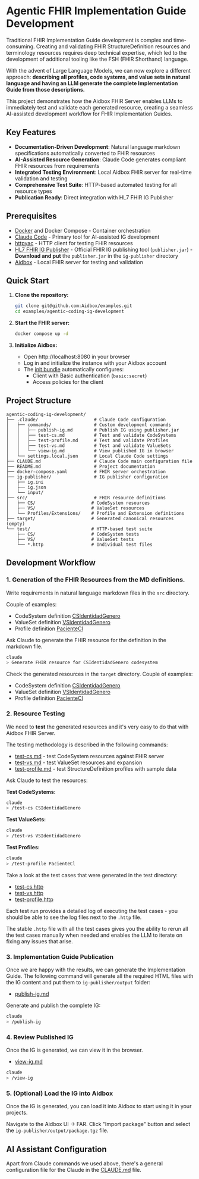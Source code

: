 # Agentic FHIR Implementation Guide Development

Traditional FHIR Implementation Guide development is complex and time-consuming. Creating and validating FHIR StructureDefinition resources and terminology resources requires deep technical expertise, which led to the development of additional tooling like the FSH (FHIR Shorthand) language.

With the advent of Large Language Models, we can now explore a different approach: **describing all profiles, code systems, and value sets in natural language and having an LLM generate the complete Implementation Guide from those descriptions.**

This project demonstrates how the Aidbox FHIR Server enables LLMs to immediately test and validate each generated resource, creating a seamless AI-assisted development workflow for FHIR Implementation Guides.


## Key Features

- **Documentation-Driven Development**: Natural language markdown specifications automatically converted to FHIR resources
- **AI-Assisted Resource Generation**: Claude Code generates compliant FHIR resources from requirements
- **Integrated Testing Environment**: Local Aidbox FHIR server for real-time validation and testing
- **Comprehensive Test Suite**: HTTP-based automated testing for all resource types
- **Publication Ready**: Direct integration with HL7 FHIR IG Publisher


## Prerequisites

- [Docker](https://www.docker.com/) and Docker Compose - Container orchestration
- [Claude Code](https://docs.anthropic.com/en/docs/claude-code/setup) - Primary tool for AI-assisted IG development  
- [httpyac](https://httpyac.github.io/) - HTTP client for testing FHIR resources
- [HL7 FHIR IG Publisher](https://confluence.hl7.org/spaces/FHIR/pages/175618322/IG+Publisher+CLI) - Official FHIR IG publishing tool (`publisher.jar`) - **Download and put** the `publisher.jar` in the `ig-publisher` directory
- [Aidbox](https://www.health-samurai.io/docs/aidbox/getting-started/run-aidbox-locally) - Local FHIR server for testing and validation

## Quick Start

1. **Clone the repository:**
   ```bash
   git clone git@github.com:Aidbox/examples.git 
   cd examples/agentic-coding-ig-development
   ```

2. **Start the FHIR server:**
   ```bash
   docker compose up -d
   ```

3. **Initialize Aidbox:**
   - Open http://localhost:8080 in your browser
   - Log in and initialize the instance with your Aidbox account
   - The [init bundle](https://www.health-samurai.io/docs/aidbox/configuration/init-bundle) automatically configures:
     - Client with Basic authentication (`basic:secret`)
     - Access policies for the client
## Project Structure

```
agentic-coding-ig-development/
├── .claude/                     # Claude Code configuration
│   ├── commands/                # Custom development commands
│   │   ├── publish-ig.md        # Publish IG using publisher.jar
│   │   ├── test-cs.md           # Test and validate CodeSystems
│   │   ├── test-profile.md      # Test and validate Profiles
│   │   ├── test-vs.md           # Test and validate ValueSets
│   │   └── view-ig.md           # View published IG in browser
│   └── settings.local.json      # Local Claude Code settings
├── CLAUDE.md                    # Claude Code main configuration file
├── README.md                    # Project documentation  
├── docker-compose.yaml          # FHIR server orchestration
├── ig-publisher/                # IG publisher configuration
│   ├── ig.ini
│   ├── ig.json
│   └── input/ 
├── src/                         # FHIR resource definitions
│   ├── CS/                     # CodeSystem resources
│   ├── VS/                     # ValueSet resources
│   └── Profiles/Extensions/    # Profile and Extension definitions
├── target/                     # Generated canonical resources (empty)
└── test/                       # HTTP-based test suite
    ├── CS/                     # CodeSystem tests
    ├── VS/                     # ValueSet tests
    └── *.http                  # Individual test files
```

## Development Workflow

### 1. Generation of the FHIR Resources from the MD definitions.

Write requirements in natural language markdown files in the `src` directory.

Couple of examples: 
- CodeSystem definition [CSIdentidadGenero](src/CS/CSIdentidadGenero.MD)
- ValueSet definition [VSIdentidadGenero](src/VS/VSIdentidadGenero.MD)
- Profile definition [PacienteCl](src/Profiles/Resources/PacienteCl.MD)

Ask Claude to generate the FHIR resource for the definition in the markdown file.


```bash
claude  
> Generate FHIR resource for CSIdentidadGenero codesystem
```

Check the generated resources in the `target` directory.
Couple of examples: 
- CodeSystem definition [CSIdentidadGenero](target/CSIdentidadGenero.json)
- ValueSet definition [VSIdentidadGenero](target/VSIdentidadGenero.json)
- Profile definition [PacienteCl](target/PacienteCl.json)


### 2. Resource Testing  
We need to **test** the generated resources and it's very easy to do that with Aidbox FHIR Server.

The testing methodology is described in the following commands:

- [test-cs.md](.claude/commands/test-cs.md) - test CodeSystem resources against FHIR server
- [test-vs.md](.claude/commands/test-vs.md) - test ValueSet resources and expansion
- [test-profile.md](.claude/commands/test-profile.md) - test StructureDefinition profiles with sample data

Ask Claude to test the resources:

**Test CodeSystems:**
```bash
claude
> /test-cs CSIdentidadGenero
```

**Test ValueSets:**
```bash
claude  
> /test-vs VSIdentidadGenero
```

**Test Profiles:**
```bash
claude
> /test-profile PacienteCl
```

Take a look at the test cases that were generated in the test directory:

- [test-cs.http](test/CS/test-CSIdentidadGenero.http)
- [test-vs.http](test/VS/test-VSIdentidadGenero.http)
- [test-profile.http](test/Profile/test-PacienteCl.http)

Each test run provides a detailed log of executing the test cases - you should be able to see the log files next to the `.http` file.

The stable `.http` file with all the test cases gives you the ability to rerun all the test cases manually when needed and enables the LLM to iterate on fixing any issues that arise.


### 3. Implementation Guide Publication

Once we are happy with the results, we can generate the Implementation Guide.
The following command will generate all the required HTML files with the IG content and put them to `ig-publisher/output` folder:

- [publish-ig.md](.claude/commands/publish-ig.md) 


Generate and publish the complete IG:
```bash
claude
> /publish-ig
```

### 4. Review Published IG
Once the IG is generated, we can view it in the browser.

- [view-ig.md](.claude/commands/view-ig.md) 

```bash
claude  
> /view-ig
```

### 5. (Optional) Load the IG into Aidbox
Once the IG is generated, you can load it into Aidbox to start using it in your projects.

Navigate to the Aidbox UI -> FAR.
Click "Import package" button and select the `ig-publisher/output/package.tgz` file.


## AI Assistant Configuration

Apart from Claude commands we used above, there's a general configuration file for the Claude in the [CLAUDE.md](CLAUDE.md) file.
